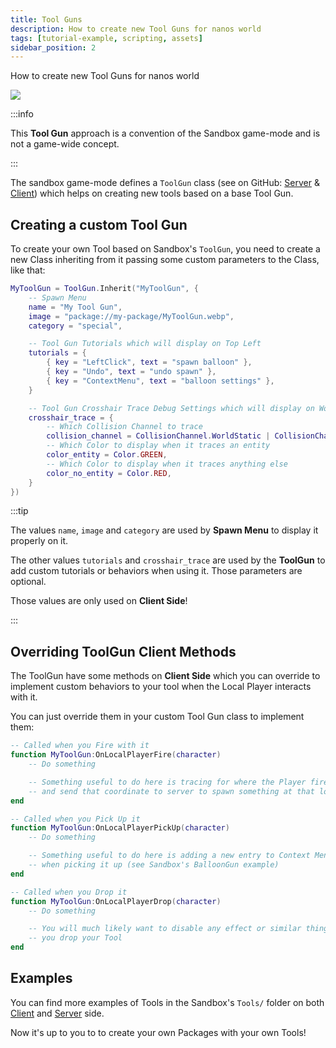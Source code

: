 ```yaml
---
title: Tool Guns
description: How to create new Tool Guns for nanos world
tags: [tutorial-example, scripting, assets]
sidebar_position: 2
---
```


How to create new Tool Guns for nanos world


![](/img/docs/tutorials/tool-gun.webp)

:::info

This **Tool Gun** approach is a convention of the Sandbox game-mode and is not a game-wide concept.

:::

The sandbox game-mode defines a `ToolGun` class (see on GitHub: [Server](https://github.com/nanos-world/nanos-world-sandbox/blob/master/Server/Tools/BaseToolGun.lua) & [Client](https://github.com/nanos-world/nanos-world-sandbox/blob/master/Client/Tools/BaseToolGun.lua)) which helps on creating new tools based on a base Tool Gun.


## Creating a custom Tool Gun

To create your own Tool based on Sandbox's `ToolGun`, you need to create a new Class inheriting from it passing some custom parameters to the Class, like that:

```lua
MyToolGun = ToolGun.Inherit("MyToolGun", {
	-- Spawn Menu
	name = "My Tool Gun",
	image = "package://my-package/MyToolGun.webp",
	category = "special",

	-- Tool Gun Tutorials which will display on Top Left
	tutorials = {
		{ key = "LeftClick", text = "spawn balloon" },
		{ key = "Undo", text = "undo spawn" },
		{ key = "ContextMenu", text = "balloon settings" },
	}

	-- Tool Gun Crosshair Trace Debug Settings which will display on World when aiming
	crosshair_trace = {
		-- Which Collision Channel to trace
		collision_channel = CollisionChannel.WorldStatic | CollisionChannel.WorldDynamic,
		-- Which Color to display when it traces an entity
		color_entity = Color.GREEN,
		-- Which Color to display when it traces anything else
		color_no_entity = Color.RED,
	}
})
```

:::tip

The values `name`, `image` and `category` are used by **Spawn Menu** to display it properly on it.

The other values `tutorials` and `crosshair_trace` are used by the **ToolGun** to add custom tutorials or behaviors when using it. Those parameters are optional.

Those values are only used on **Client Side**!

:::


## Overriding ToolGun Client Methods

The ToolGun have some methods on **Client Side** which you can override to implement custom behaviors to your tool when the Local Player interacts with it.

You can just override them in your custom Tool Gun class to implement them:

```lua title=Client/Index.lua
-- Called when you Fire with it
function MyToolGun:OnLocalPlayerFire(character)
	-- Do something

	-- Something useful to do here is tracing for where the Player fire
	-- and send that coordinate to server to spawn something at that location
end

-- Called when you Pick Up it
function MyToolGun:OnLocalPlayerPickUp(character)
	-- Do something

	-- Something useful to do here is adding a new entry to Context Menu
	-- when picking it up (see Sandbox's BalloonGun example)
end

-- Called when you Drop it
function MyToolGun:OnLocalPlayerDrop(character)
	-- Do something

	-- You will much likely want to disable any effect or similar thing when
	-- you drop your Tool
end
```


## Examples

You can find more examples of Tools in the Sandbox's `Tools/` folder on both [Client](https://github.com/nanos-world/nanos-world-sandbox/tree/master/Client/Tools) and [Server](https://github.com/nanos-world/nanos-world-sandbox/tree/master/Server/Tools) side.

Now it's up to you to to create your own Packages with your own Tools!
